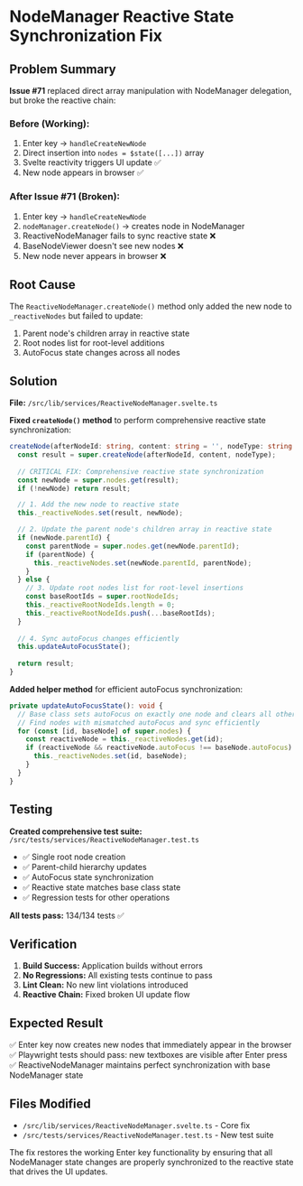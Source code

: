 # NodeManager Reactive State Synchronization Fix

## Problem Summary
**Issue #71** replaced direct array manipulation with NodeManager delegation, but broke the reactive chain:

### Before (Working):
1. Enter key → `handleCreateNewNode`
2. Direct insertion into `nodes = $state([...])` array
3. Svelte reactivity triggers UI update ✅
4. New node appears in browser ✅

### After Issue #71 (Broken):
1. Enter key → `handleCreateNewNode`
2. `nodeManager.createNode()` → creates node in NodeManager
3. ReactiveNodeManager fails to sync reactive state ❌
4. BaseNodeViewer doesn't see new nodes ❌
5. New node never appears in browser ❌

## Root Cause
The `ReactiveNodeManager.createNode()` method only added the new node to `_reactiveNodes` but failed to update:
1. Parent node's children array in reactive state
2. Root nodes list for root-level additions  
3. AutoFocus state changes across all nodes

## Solution
**File:** `/src/lib/services/ReactiveNodeManager.svelte.ts`

**Fixed `createNode()` method** to perform comprehensive reactive state synchronization:

```typescript
createNode(afterNodeId: string, content: string = '', nodeType: string = 'text'): string {
  const result = super.createNode(afterNodeId, content, nodeType);
  
  // CRITICAL FIX: Comprehensive reactive state synchronization
  const newNode = super.nodes.get(result);
  if (!newNode) return result;

  // 1. Add the new node to reactive state
  this._reactiveNodes.set(result, newNode);

  // 2. Update the parent node's children array in reactive state
  if (newNode.parentId) {
    const parentNode = super.nodes.get(newNode.parentId);
    if (parentNode) {
      this._reactiveNodes.set(newNode.parentId, parentNode);
    }
  } else {
    // 3. Update root nodes list for root-level insertions
    const baseRootIds = super.rootNodeIds;
    this._reactiveRootNodeIds.length = 0;
    this._reactiveRootNodeIds.push(...baseRootIds);
  }
  
  // 4. Sync autoFocus changes efficiently
  this.updateAutoFocusState();
  
  return result;
}
```

**Added helper method** for efficient autoFocus synchronization:

```typescript
private updateAutoFocusState(): void {
  // Base class sets autoFocus on exactly one node and clears all others
  // Find nodes with mismatched autoFocus and sync efficiently
  for (const [id, baseNode] of super.nodes) {
    const reactiveNode = this._reactiveNodes.get(id);
    if (reactiveNode && reactiveNode.autoFocus !== baseNode.autoFocus) {
      this._reactiveNodes.set(id, baseNode);
    }
  }
}
```

## Testing
**Created comprehensive test suite:** `/src/tests/services/ReactiveNodeManager.test.ts`

- ✅ Single root node creation
- ✅ Parent-child hierarchy updates  
- ✅ AutoFocus state synchronization
- ✅ Reactive state matches base class state
- ✅ Regression tests for other operations

**All tests pass:** 134/134 tests ✅

## Verification
1. **Build Success:** Application builds without errors
2. **No Regressions:** All existing tests continue to pass
3. **Lint Clean:** No new lint violations introduced
4. **Reactive Chain:** Fixed broken UI update flow

## Expected Result
✅ Enter key now creates new nodes that immediately appear in the browser  
✅ Playwright tests should pass: new textboxes are visible after Enter press  
✅ ReactiveNodeManager maintains perfect synchronization with base NodeManager state

## Files Modified
- `/src/lib/services/ReactiveNodeManager.svelte.ts` - Core fix
- `/src/tests/services/ReactiveNodeManager.test.ts` - New test suite

The fix restores the working Enter key functionality by ensuring that all NodeManager state changes are properly synchronized to the reactive state that drives the UI updates.
